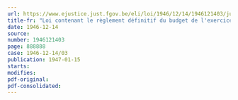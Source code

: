 ```yaml
---
url: https://www.ejustice.just.fgov.be/eli/loi/1946/12/14/1946121403/justel
title-fr: "Loi contenant le règlement définitif du budget de l'exercice 1938"
date: 1946-12-14
source:
number: 1946121403
page: 888888
case: 1946-12-14/03
publication: 1947-01-15
starts:
modifies:
pdf-original:
pdf-consolidated:
---
```


